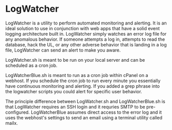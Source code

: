 # LogWatcher
LogWatcher is a utility to perform automated monitoring and alerting.  It is an ideal solution to use in conjunction with web apps that have a solid event logging architecture built in.  LogWatcher simply watches an error log file for any anomalous behavior.  If someone attempts a log in, attempts to read the database, hack the UL, or any other adverse behavior that is landing in a log file, LogWatcher can send an alert to make you aware.

LogWatcher.sh is meant to be run on your local server and can be scheduled as a cron job.

LogWatcherBlue.sh is meant to run as a cron job within cPanel on a webhost.  If you schedule the cron job to run every minute you essentially have continuous monitoring and alerting.  If you added a grep phrase into the logwatcher scripts you could alert for specific user behavior.

The principle difference between LogWatcher.sh and LogWatcherBlue.sh is that LogWatcher requires an SSH login and it requries SMTP to be pre-configured.  LogWatcherBlue assumes direct access to the error log and it uses the webhost's settings to send an email using a terminal utility called mailx.
